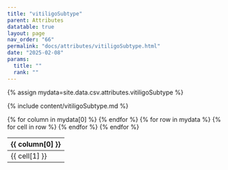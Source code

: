 ```yaml
---
title: "vitiligoSubtype"
parent: Attributes
datatable: true
layout: page
nav_order: "66"
permalink: "docs/attributes/vitiligoSubtype.html"
date: "2025-02-08"
params:
  title: ""
  rank: ""
---
```

{% assign mydata=site.data.csv.attributes.vitiligoSubtype %} 

{% include content/vitiligoSubtype.md %}

<table id="myTable" class="display" style="width:100%">
    <thead>
    {% for column in mydata[0] %}
        <th>{{ column[0] }}</th>
    {% endfor %}
    </thead>
    <tbody>
    {% for row in mydata %}
        <tr>
        {% for cell in row %}
            <td>{{ cell[1] }}</td>
        {% endfor %}
        </tr>
    {% endfor %}
    </tbody>
</table>
<script type="text/javascript">
  $(document).ready(function () {
    $('#myTable').DataTable({
      responsive: true,
      deferRender: false,
      paging: false,
      order: [],
    });
  });
</script>
